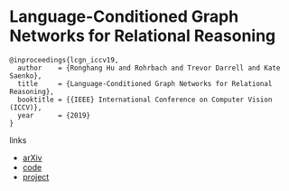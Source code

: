 # Language-Conditioned Graph Networks for Relational Reasoning

```
@inproceedings{lcgn_iccv19,
  author    = {Ronghang Hu and Rohrbach and Trevor Darrell and Kate Saenko},
  title     = {Language-Conditioned Graph Networks for Relational Reasoning},
  booktitle = {{IEEE} International Conference on Computer Vision (ICCV)},
  year      = {2019}
}
```

links
- [arXiv](https://arxiv.org/abs/1905.04405)
- [code](https://github.com/ronghanghu/lcgn)
- [project](http://ronghanghu.com/lcgn/)
